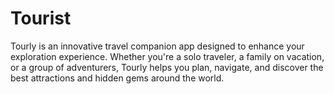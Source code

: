 # Tourist
Tourly is an innovative travel companion app designed to enhance your exploration experience. Whether you're a solo traveler, a family on vacation, or a group of adventurers, Tourly helps you plan, navigate, and discover the best attractions and hidden gems around the world.
